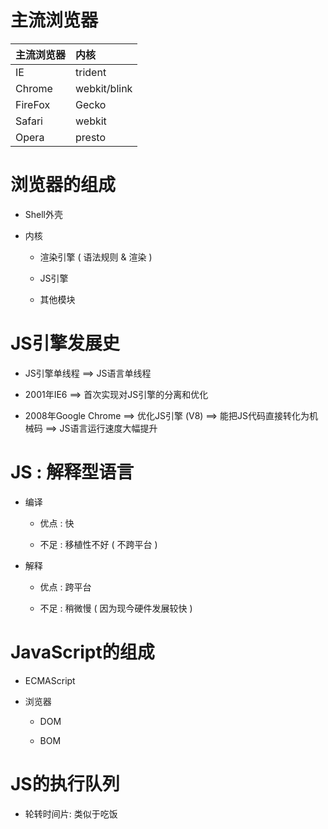 # 主流浏览器

| 主流浏览器 | 内核         |
|:---------|:-------------|
| IE       | trident      |
| Chrome   | webkit/blink |
| FireFox  | Gecko        |
| Safari   | webkit       |
| Opera    | presto       |


# 浏览器的组成

- Shell外壳

- 内核

  - 渲染引擎 ( 语法规则 & 渲染 )

  - JS引擎

  - 其他模块

# JS引擎发展史

- JS引擎单线程
      ==> JS语言单线程

- 2001年IE6
      ==> 首次实现对JS引擎的分离和优化

- 2008年Google Chrome
      ==> 优化JS引擎 (V8)
      ==> 能把JS代码直接转化为机械码 
      ==> JS语言运行速度大幅提升

# JS : 解释型语言

- 编译

  - 优点 : 快

  - 不足 : 移植性不好 ( 不跨平台 )

- 解释

  - 优点 : 跨平台

  - 不足 : 稍微慢 ( 因为现今硬件发展较快 )

# JavaScript的组成

- ECMAScript

- 浏览器

  - DOM

  - BOM

# JS的执行队列

- 轮转时间片: 类似于吃饭
